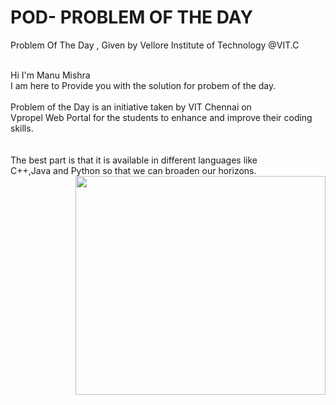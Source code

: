 # POD- PROBLEM OF THE DAY
Problem Of The Day , Given by Vellore Institute of Technology @VIT.C
<br>
<br>
<div float="left" width="400"> 
 Hi I'm Manu Mishra<br> I am  here to Provide you with the solution for probem of the day.<br><br>Problem of the Day is an initiative taken by VIT Chennai on <br>Vpropel Web Portal for the students to enhance and improve their coding skills. <br><br><br>The best part is that it is available in different languages like <br>C++,Java and Python so that we can broaden our horizons. 
</div>

<div float="right" width="400"  top-margin="5px">
<img align="right" height="350" width="400" src="https://cdn.dribbble.com/users/416610/screenshots/4801105/media/be031f8d02ca8cc404d44be54ee2c493.gif" /> </a>
</div>
